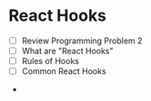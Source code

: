 # React Hooks

- [ ] Review Programming Problem 2
- [ ] What are "React Hooks"
- [ ] Rules of Hooks
- [ ] Common React Hooks
- 